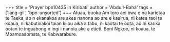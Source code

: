 +++
title = 'Prayer bpn10435 in Kiribati'
author = 'Abdu'l-Bahá'
tags = ['lang-gil', 'bpn-unsorted']
+++
Atuau, buoka Am toro aei bwa e na karietaa te Taeka, ao n ekanakoa are akea nanona ao are e kaairua, ni katea raoi te koaua, ni kabutinakoi taian kiibu aika a tabu, ni kaotai te oota, ao ni karika ootan te ingaabong n ingi i nanoia ake a etieti.  Boni Ngkoe, ni koaua, te Moamoaaomata, te Kabwarabure.
